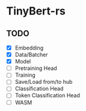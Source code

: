 # TinyBert-rs

## TODO

* [x] Embedding
* [x] Data/Batcher
* [x] Model
* [ ] Pretraining Head
* [ ] Training
* [ ] Save/Load from/to hub 
* [ ] Classification Head
* [ ] Token Classification Head
* [ ] WASM
